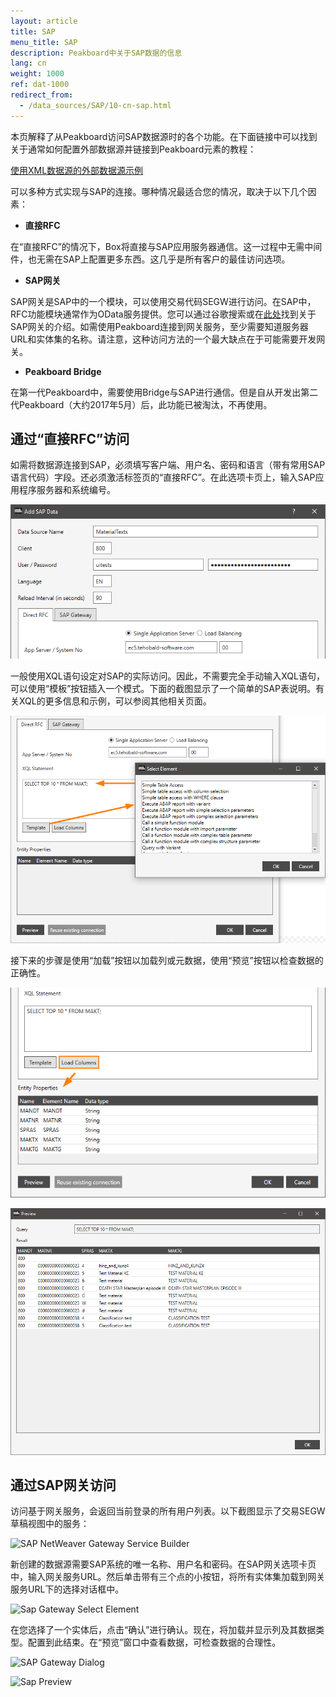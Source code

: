```yaml
---
layout: article
title: SAP
menu_title: SAP
description: Peakboard中关于SAP数据的信息
lang: cn
weight: 1000
ref: dat-1000
redirect_from:
  - /data_sources/SAP/10-cn-sap.html
---
```

本页解释了从Peakboard访问SAP数据源时的各个功能。在下面链接中可以找到关于通常如何配置外部数据源并链接到Peakboard元素的教程：

[使用XML数据源的外部数据源示例](/tutorials/03-cn-xml-data.html)

可以多种方式实现与SAP的连接。哪种情况最适合您的情况，取决于以下几个因素：


* **直接RFC**

在“直接RFC”的情况下，Box将直接与SAP应用服务器通信。这一过程中无需中间件，也无需在SAP上配置更多东西。这几乎是所有客户的最佳访问选项。

* **SAP网关**

SAP网关是SAP中的一个模块，可以使用交易代码SEGW进行访问。在SAP中，RFC功能模块通常作为OData服务提供。您可以通过谷歌搜索或在[此处](https://blogs.sap.com/2013/01/24/a-simple-overview-on-sap-netweaver-gateway/)找到关于SAP网关的介绍。如需使用Peakboard连接到网关服务，至少需要知道服务器URL和实体集的名称。请注意，这种访问方法的一个最大缺点在于可能需要开发网关。

* **Peakboard Bridge**

在第一代Peakboard中，需要使用Bridge与SAP进行通信。但是自从开发出第二代Peakboard（大约2017年5月）后，此功能已被淘汰，不再使用。

## 通过“直接RFC”访问
如需将数据源连接到SAP，必须填写客户端、用户名、密码和语言（带有常用SAP语言代码）字段。还必须激活标签页的“直接RFC”。在此选项卡页上，输入SAP应用程序服务器和系统编号。

![Sap Data Dialog](/assets/images/data-sources/sap/sap-data-dialog.png)

一般使用XQL语句设定对SAP的实际访问。因此，不需要完全手动输入XQL语句，可以使用“模板”按钮插入一个模式。下面的截图显示了一个简单的SAP表说明。有关XQL的更多信息和示例，可以参阅其他相关页面。

![Sap Direct RFC](/assets/images/data-sources/sap/sap-direct-rfc.png)

接下来的步骤是使用“加载”按钮以加载列或元数据，使用“预览”按钮以检查数据的正确性。

![Sap Load Columns](/assets/images/data-sources/sap/sap-load-columns.png)

![Sap Load Columns Preview](/assets/images/data-sources/sap/sap-load-columns-preview.png)

## 通过SAP网关访问

访问基于网关服务，会返回当前登录的所有用户列表。以下截图显示了交易SEGW草稿视图中的服务：

![SAP NetWeaver Gateway Service Builder](/assets/images/data-sources/sap/sap-netweaver-gateway-service-builder.png)

新创建的数据源需要SAP系统的唯一名称、用户名和密码。在SAP网关选项卡页中，输入网关服务URL。然后单击带有三个点的小按钮，将所有实体集加载到网关服务URL下的选择对话框中。

![Sap Gateway Select Element](/assets/images/data-sources/sap/sap-gateway-select-element.png)

在您选择了一个实体后，点击“确认”进行确认。现在，将加载并显示列及其数据类型。配置到此结束。在“预览”窗口中查看数据，可检查数据的合理性。

![SAP Gateway Dialog](/assets/images/data-sources/sap/sap-gateway-dialog.png)

![Sap Preview](/assets/images/data-sources/sap/sap-preview.png)
